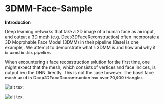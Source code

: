 # 3DMM-Face-Sample

**Introduction** 

Deep learning networks that take a 2D image of a human face as an input, and output a 3D mesh (e.g. Deep3DFaceReconstruction) often incorporate a 3D Moprphable Face Model (3DMM) in their pipeline (Basel is one example). We attempt to demonstrate what a 3DMM is and how and why it is used in this pipeline.

When encountering a face reconstruction solution for the first time, one might expect that the mesh, which consists of vertices and face indices, is output byu the DNN directly. This is not the case however. The basel face mesh used in Deep3DFaceRecosntruction has over 70,000 triangles. 

![alt text](https://github.com/nodecomplete/3DMM-Face-Sample/blob/master/FaceMorph/ScreenShot.jpg)

![alt text](https://github.com/nodecomplete/3DMM-Face-Sample/blob/master/FaceMorph/ScreenShot2.jpg)
